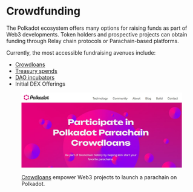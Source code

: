 # Crowdfunding

The Polkadot ecosystem offers many options for raising funds as part of Web3 developments. Token holders and prospective projects can obtain funding through Relay chain protocols or Parachain-based platforms.

Currently, the most accessible fundraising avenues include:

* [Crowdloans](crowdloans.md)
* [Treasury spends](treasury-spends.md)
* [DAO incubators](dao-incubators.md)
* Initial DEX Offerings

<figure><img src="../../../.gitbook/assets/O_Fundraising.JPG" alt=""><figcaption><p><a href="https://polkadot.network/crowdloans/">Crowdloans</a> empower Web3 projects to launch a parachain on Polkadot.</p></figcaption></figure>

